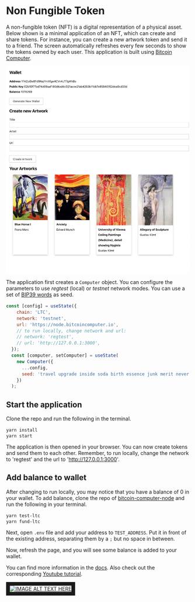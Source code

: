 # Non Fungible Token

A non-fungible token (NFT) is a digital representation of a physical asset. Below shown is a minimal application of an NFT, which can create and share tokens. For instance, you can create a new artwork token and send it to a friend. The screen automatically refreshes every few seconds to show the tokens owned by each user. This application is built using [Bitcoin Computer](https://bitcoin-computer.gitbook.io/docs/).

![app image](/public/screen-shot.png)


The application first creates a ```Computer``` object. You can configure the parameters to use <em>regtest</em> (local) or <em>testnet</em> network modes. You can use a set of [BIP39 words](https://iancoleman.io/bip39/) as seed.


```javascript
const [config] = useState({
    chain: 'LTC',
    network: 'testnet',
    url: 'https://node.bitcoincomputer.io',
    // to run locally, change network and url:
    // network: 'regtest',
    // url: 'http://127.0.0.1:3000',
  });
  const [computer, setComputer] = useState(
    new Computer({
      ...config,
      seed: 'travel upgrade inside soda birth essence junk merit never twenty system opinion'
    })
  );
```


## Start the application

Clone the repo and run the following in the terminal.

````
yarn install
yarn start
````

The application is then opened in your browser. You can now create tokens and send them to each other. Remember, to run locally, change the network to 'regtest' and the url to 'http://127.0.0.1:3000'.


## Add balance to wallet

After changing to run locally, you may notice that you have a balance of 0 in your wallet. To add balance, clone the repo of [bitcoin-computer-node](https://github.com/bitcoin-computer/bitcoin-computer-node) and run the following in your terminal.

````
yarn test-ltc
yarn fund-ltc
````

Next, open ```.env``` file and add your address to ```TEST_ADDRESS```. Put it in front of the existing address, separating them by a ```;``` but no space in between.

Now, refresh the page, and you will see some balance is added to your wallet.


You can find more information in the [docs](https://bitcoin-computer.gitbook.io/docs/). Also check out the corresponding [Youtube tutorial](https://www.youtube.com/watch?v=SnTwevzmRrs).

<a href="http://www.youtube.com/watch?feature=player_embedded&v=SnTwevzmRrs
" target="_blank"><img src="http://img.youtube.com/vi/SnTwevzmRrs/0.jpg"
alt="IMAGE ALT TEXT HERE" width="300" border="10" /></a>
